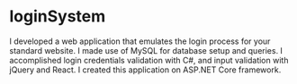 # loginSystem
I developed a web application that emulates the login process for your standard website. I made use of MySQL for database setup and queries. I accomplished login credentials validation with C#, and input validation with jQuery and React. I created this application on ASP.NET Core framework.
